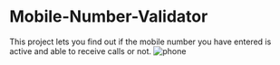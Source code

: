 # Mobile-Number-Validator
This project lets you find out if the mobile number you have entered is active and able to receive calls or not.
![phone](https://user-images.githubusercontent.com/92684692/202038449-14303259-ba39-48ea-98d3-af43ffcbd291.PNG)
